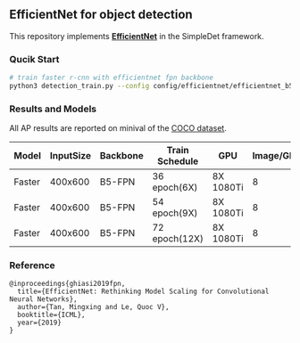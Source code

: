 ## EfficientNet for object detection
This repository implements [**EfficientNet**](https://arxiv.org/abs/1905.11946) in the SimpleDet framework.

### Qucik Start
```bash
# train faster r-cnn with efficientnet fpn backbone
python3 detection_train.py --config config/efficientnet/efficientnet_b5_fpn_bn_scratch_400_6x.py
```

### Results and Models
All AP results are reported on minival of the [COCO dataset](http://cocodataset.org).

|Model|InputSize|Backbone|Train Schedule|GPU|Image/GPU|FP16|Train MEM|Train Speed|Box AP|Link|
|-----|-----|--------|--------------|---|---------|----|---------|-----------|---------------|----|
|Faster|400x600|B5-FPN|36 epoch(6X)|8X 1080Ti|8|yes|-|75 img/s|37.2|[model](http://simpledet.alarge.space:1234/?/efficientnet_b5_fpn_bn_scratch_400_6x.zip)|
|Faster|400x600|B5-FPN|54 epoch(9X)|8X 1080Ti|8|yes|-|75 img/s|37.9|-|
|Faster|400x600|B5-FPN|72 epoch(12X)|8X 1080Ti|8|yes|-|75 img/s|38.3|-|

### Reference
```
@inproceedings{ghiasi2019fpn,
  title={EfficientNet: Rethinking Model Scaling for Convolutional Neural Networks},
  author={Tan, Mingxing and Le, Quoc V},
  booktitle={ICML},
  year={2019}
}
```
